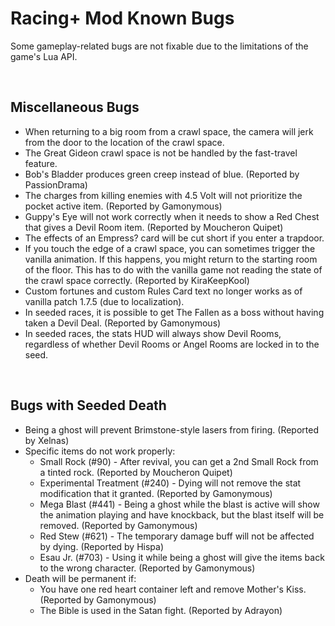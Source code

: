 # Racing+ Mod Known Bugs

<!-- markdownlint-disable MD033 -->

Some gameplay-related bugs are not fixable due to the limitations of the game's Lua API.

<br>

## Miscellaneous Bugs

- When returning to a big room from a crawl space, the camera will jerk from the door to the location of the crawl space.
- The Great Gideon crawl space is not be handled by the fast-travel feature.
- Bob's Bladder produces green creep instead of blue. (Reported by PassionDrama)
- The charges from killing enemies with 4.5 Volt will not prioritize the pocket active item. (Reported by Gamonymous)
- Guppy's Eye will not work correctly when it needs to show a Red Chest that gives a Devil Room item. (Reported by Moucheron Quipet)
- The effects of an Empress? card will be cut short if you enter a trapdoor.
- If you touch the edge of a crawl space, you can sometimes trigger the vanilla animation. If this happens, you might return to the starting room of the floor. This has to do with the vanilla game not reading the state of the crawl space correctly. (Reported by KiraKeepKool)
- Custom fortunes and custom Rules Card text no longer works as of vanilla patch 1.7.5 (due to localization).
- In seeded races, it is possible to get The Fallen as a boss without having taken a Devil Deal. (Reported by Gamonymous)
- In seeded races, the stats HUD will always show Devil Rooms, regardless of whether Devil Rooms or Angel Rooms are locked in to the seed.

<br>

## Bugs with Seeded Death

- Being a ghost will prevent Brimstone-style lasers from firing. (Reported by Xelnas)
- Specific items do not work properly:
  - Small Rock (#90) - After revival, you can get a 2nd Small Rock from a tinted rock. (Reported by Moucheron Quipet)
  - Experimental Treatment (#240) - Dying will not remove the stat modification that it granted. (Reported by Gamonymous)
  - Mega Blast (#441) - Being a ghost while the blast is active will show the animation playing and have knockback, but the blast itself will be removed. (Reported by Gamonymous)
  - Red Stew (#621) - The temporary damage buff will not be affected by dying. (Reported by Hispa)
  - Esau Jr. (#703) - Using it while being a ghost will give the items back to the wrong character. (Reported by Gamonymous)
- Death will be permanent if:
  - You have one red heart container left and remove Mother's Kiss. (Reported by Gamonymous)
  - The Bible is used in the Satan fight. (Reported by Adrayon)

<br>
